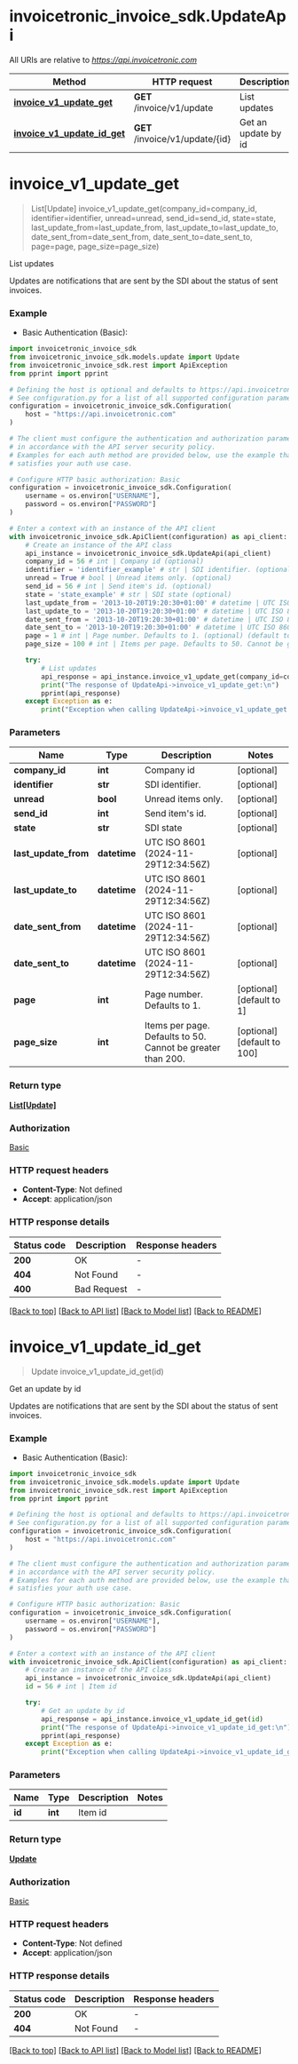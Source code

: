 # invoicetronic_invoice_sdk.UpdateApi

All URIs are relative to *https://api.invoicetronic.com*

Method | HTTP request | Description
------------- | ------------- | -------------
[**invoice_v1_update_get**](UpdateApi.md#invoice_v1_update_get) | **GET** /invoice/v1/update | List updates
[**invoice_v1_update_id_get**](UpdateApi.md#invoice_v1_update_id_get) | **GET** /invoice/v1/update/{id} | Get an update by id


# **invoice_v1_update_get**
> List[Update] invoice_v1_update_get(company_id=company_id, identifier=identifier, unread=unread, send_id=send_id, state=state, last_update_from=last_update_from, last_update_to=last_update_to, date_sent_from=date_sent_from, date_sent_to=date_sent_to, page=page, page_size=page_size)

List updates

Updates are notifications that are sent by the SDI about the status of sent invoices.

### Example

* Basic Authentication (Basic):

```python
import invoicetronic_invoice_sdk
from invoicetronic_invoice_sdk.models.update import Update
from invoicetronic_invoice_sdk.rest import ApiException
from pprint import pprint

# Defining the host is optional and defaults to https://api.invoicetronic.com
# See configuration.py for a list of all supported configuration parameters.
configuration = invoicetronic_invoice_sdk.Configuration(
    host = "https://api.invoicetronic.com"
)

# The client must configure the authentication and authorization parameters
# in accordance with the API server security policy.
# Examples for each auth method are provided below, use the example that
# satisfies your auth use case.

# Configure HTTP basic authorization: Basic
configuration = invoicetronic_invoice_sdk.Configuration(
    username = os.environ["USERNAME"],
    password = os.environ["PASSWORD"]
)

# Enter a context with an instance of the API client
with invoicetronic_invoice_sdk.ApiClient(configuration) as api_client:
    # Create an instance of the API class
    api_instance = invoicetronic_invoice_sdk.UpdateApi(api_client)
    company_id = 56 # int | Company id (optional)
    identifier = 'identifier_example' # str | SDI identifier. (optional)
    unread = True # bool | Unread items only. (optional)
    send_id = 56 # int | Send item's id. (optional)
    state = 'state_example' # str | SDI state (optional)
    last_update_from = '2013-10-20T19:20:30+01:00' # datetime | UTC ISO 8601 (2024-11-29T12:34:56Z) (optional)
    last_update_to = '2013-10-20T19:20:30+01:00' # datetime | UTC ISO 8601 (2024-11-29T12:34:56Z) (optional)
    date_sent_from = '2013-10-20T19:20:30+01:00' # datetime | UTC ISO 8601 (2024-11-29T12:34:56Z) (optional)
    date_sent_to = '2013-10-20T19:20:30+01:00' # datetime | UTC ISO 8601 (2024-11-29T12:34:56Z) (optional)
    page = 1 # int | Page number. Defaults to 1. (optional) (default to 1)
    page_size = 100 # int | Items per page. Defaults to 50. Cannot be greater than 200. (optional) (default to 100)

    try:
        # List updates
        api_response = api_instance.invoice_v1_update_get(company_id=company_id, identifier=identifier, unread=unread, send_id=send_id, state=state, last_update_from=last_update_from, last_update_to=last_update_to, date_sent_from=date_sent_from, date_sent_to=date_sent_to, page=page, page_size=page_size)
        print("The response of UpdateApi->invoice_v1_update_get:\n")
        pprint(api_response)
    except Exception as e:
        print("Exception when calling UpdateApi->invoice_v1_update_get: %s\n" % e)
```



### Parameters


Name | Type | Description  | Notes
------------- | ------------- | ------------- | -------------
 **company_id** | **int**| Company id | [optional] 
 **identifier** | **str**| SDI identifier. | [optional] 
 **unread** | **bool**| Unread items only. | [optional] 
 **send_id** | **int**| Send item&#39;s id. | [optional] 
 **state** | **str**| SDI state | [optional] 
 **last_update_from** | **datetime**| UTC ISO 8601 (2024-11-29T12:34:56Z) | [optional] 
 **last_update_to** | **datetime**| UTC ISO 8601 (2024-11-29T12:34:56Z) | [optional] 
 **date_sent_from** | **datetime**| UTC ISO 8601 (2024-11-29T12:34:56Z) | [optional] 
 **date_sent_to** | **datetime**| UTC ISO 8601 (2024-11-29T12:34:56Z) | [optional] 
 **page** | **int**| Page number. Defaults to 1. | [optional] [default to 1]
 **page_size** | **int**| Items per page. Defaults to 50. Cannot be greater than 200. | [optional] [default to 100]

### Return type

[**List[Update]**](Update.md)

### Authorization

[Basic](../README.md#Basic)

### HTTP request headers

 - **Content-Type**: Not defined
 - **Accept**: application/json

### HTTP response details

| Status code | Description | Response headers |
|-------------|-------------|------------------|
**200** | OK |  -  |
**404** | Not Found |  -  |
**400** | Bad Request |  -  |

[[Back to top]](#) [[Back to API list]](../README.md#documentation-for-api-endpoints) [[Back to Model list]](../README.md#documentation-for-models) [[Back to README]](../README.md)

# **invoice_v1_update_id_get**
> Update invoice_v1_update_id_get(id)

Get an update by id

Updates are notifications that are sent by the SDI about the status of sent invoices.

### Example

* Basic Authentication (Basic):

```python
import invoicetronic_invoice_sdk
from invoicetronic_invoice_sdk.models.update import Update
from invoicetronic_invoice_sdk.rest import ApiException
from pprint import pprint

# Defining the host is optional and defaults to https://api.invoicetronic.com
# See configuration.py for a list of all supported configuration parameters.
configuration = invoicetronic_invoice_sdk.Configuration(
    host = "https://api.invoicetronic.com"
)

# The client must configure the authentication and authorization parameters
# in accordance with the API server security policy.
# Examples for each auth method are provided below, use the example that
# satisfies your auth use case.

# Configure HTTP basic authorization: Basic
configuration = invoicetronic_invoice_sdk.Configuration(
    username = os.environ["USERNAME"],
    password = os.environ["PASSWORD"]
)

# Enter a context with an instance of the API client
with invoicetronic_invoice_sdk.ApiClient(configuration) as api_client:
    # Create an instance of the API class
    api_instance = invoicetronic_invoice_sdk.UpdateApi(api_client)
    id = 56 # int | Item id

    try:
        # Get an update by id
        api_response = api_instance.invoice_v1_update_id_get(id)
        print("The response of UpdateApi->invoice_v1_update_id_get:\n")
        pprint(api_response)
    except Exception as e:
        print("Exception when calling UpdateApi->invoice_v1_update_id_get: %s\n" % e)
```



### Parameters


Name | Type | Description  | Notes
------------- | ------------- | ------------- | -------------
 **id** | **int**| Item id | 

### Return type

[**Update**](Update.md)

### Authorization

[Basic](../README.md#Basic)

### HTTP request headers

 - **Content-Type**: Not defined
 - **Accept**: application/json

### HTTP response details

| Status code | Description | Response headers |
|-------------|-------------|------------------|
**200** | OK |  -  |
**404** | Not Found |  -  |

[[Back to top]](#) [[Back to API list]](../README.md#documentation-for-api-endpoints) [[Back to Model list]](../README.md#documentation-for-models) [[Back to README]](../README.md)

